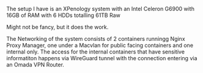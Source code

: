 The setup I have is an XPenology system with an Intel Celeron G6900 with 16GB of RAM with 6 HDDs totalling 61TB Raw

Might not be fancy, but it does the work.

The Networking of the system consists of 2 containers runningg Nginx Proxy Manager, one under a Macvlan for public facing containers and one internal only. The access for the internal containers that have sensitive informatiton happens via WireGuard tunnel with the connection entering via an Omada VPN Router.  